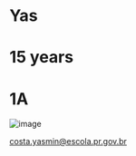 # Yas
# 15 years
# 1A

![image](https://user-images.githubusercontent.com/110929142/185454605-b8296fb3-a7c3-4a8e-8294-91550469b1c2.png)


costa.yasmin@escola.pr.gov.br

<!--
**venusblacklupin/venusblacklupin** is a ✨ _special_ ✨ repository because its `README.md` (this file) appears on your GitHub profile.

Here are some ideas to get you started:

- 🔭 I’m currently working on ...
- 🌱 I’m currently learning ...
- 👯 I’m looking to collaborate on ...
- 🤔 I’m looking for help with ...
- 💬 Ask me about ...
- 📫 How to reach me: ...
- 😄 Pronouns: ...
- ⚡ Fun fact: ...
-->
